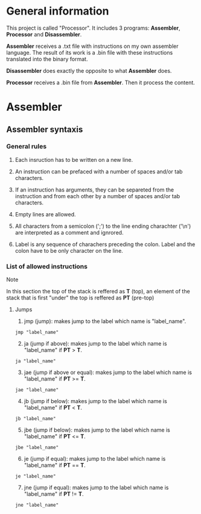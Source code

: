 # General information

This project is called "Processor". It includes 3 programs: **Assembler**, **Processor** and **Disassembler**.

**Assembler** receives a .txt file with instructions on my own assembler language. The result of its work is a .bin file with these instructions translated into the binary format.

**Disassembler** does exactly the opposite to what **Assembler** does.

**Processor** receives a .bin file from **Assembler**. Then it process the content.

# Assembler

## Assembler syntaxis

### General rules

1. Each insruction has to be written on a new line.

2. An instruction can be prefaced with a number of spaces and/or tab characters.

3. If an instruction has arguments, they can be separeted from the instruction and from each other by a number of spaces and/or tab characters.

4. Empty lines are allowed.

5. All characters from a semicolon (';') to the line ending charachter ('\n') are interpreted as a comment and ignrored.

6. Label is any sequence of charachers preceding the colon. Label and the colon have to be only character on the line.

### List of allowed instructions

> [!NOTE]
> In this section the top of the stack is reffered as **T** (top), an element of the stack that is first "under" the top is reffered as **PT** (pre-top)

1. Jumps

    1. jmp (jump): makes jump to the label which name is "label_name".

    `jmp "label_name"`

    2. ja (jump if above): makes jump to the label which name is "label_name" if **PT** > **T**.

    `ja "label_name"`

    3. jae (jump if above or equal): makes jump to the label which name is "label_name" if **PT** >= **T**.

    `jae "label_name"`

    4. jb (jump if below): makes jump to the label which name is "label_name" if **PT** < **T**.

    `jb "label_name"`

    5. jbe (jump if below): makes jump to the label which name is "label_name" if **PT** <= **T**.

    `jbe "label_name"`

    6. je (jump if equal): makes jump to the label which name is "label_name" if **PT** == **T**.

    `je "label_name"`

    7. jne (jump if equal): makes jump to the label which name is "label_name" if **PT** != **T**.

    `jne "label_name"`